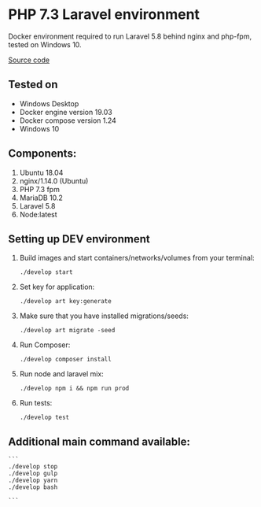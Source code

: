 # PHP 7.3 Laravel environment
Docker environment required to run Laravel 5.8 behind nginx and php-fpm, tested on Windows 10.

[Source code](https://github.com/dimadeush/docker-nginx-php-laravel.git)

## Tested on 
* Windows Desktop
* Docker engine version 19.03
* Docker compose version 1.24
* Windows 10

## Components:
1. Ubuntu 18.04
1. nginx/1.14.0 (Ubuntu)
2. PHP 7.3 fpm
3. MariaDB 10.2
4. Laravel 5.8
4. Node:latest

## Setting up DEV environment
1. Build images and start containers/networks/volumes from your terminal:
    ```
    ./develop start
    ```
2. Set key for application:
    ```
    ./develop art key:generate
    ```
3. Make sure that you have installed migrations/seeds:
    ```
    ./develop art migrate -seed
    ```
4. Run Composer:
    ```
    ./develop composer install
    ```
4. Run node and laravel mix:
    ```
    ./develop npm i && npm run prod
    ```
5. Run tests:
    ```
    ./develop test
    ```

## Additional main command available:
    ```
    ./develop stop
    ./develop gulp
    ./develop yarn
    ./develop bash

    ```
    


